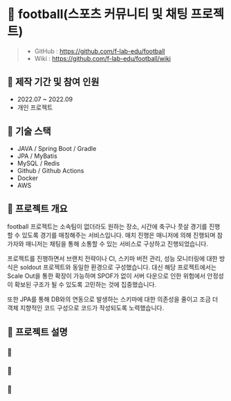 # :pushpin: football(스포츠 커뮤니티 및 채팅 프로젝트)
> - GitHub : https://github.com/f-lab-edu/football
> - Wiki : https://github.com/f-lab-edu/football/wiki

## :paperclip: 제작 기간 및 참여 인원
- 2022.07 ~ 2022.09
- 개인 프로젝트

## :paperclip: 기술 스택
- JAVA / Spring Boot / Gradle
- JPA / MyBatis
- MySQL / Redis
- Github / Github Actions
- Docker
- AWS

## :paperclip: 프로젝트 개요
football 프로젝트는 소속팀이 없더라도 원하는 장소, 시간에 축구나 풋살 경기를 진행할 수 있도록 경기를 매칭해주는 서비스입니다. 매치 진행은 매니저에 의해 진행되며 참가자와 매니저는 채팅을 통해 소통할 수 있는 서비스로 구상하고 진행되었습니다. 

프로젝트를 진행하면서 브랜치 전략이나 CI, 스키마 버전 관리, 성능 모니터링에 대한 방식은 soldout 프로젝트와 동일한 환경으로 구성했습니다. 대신 해당 프로젝트에서는  Scale Out을 통한 확장이 가능하며 SPOF가 없이 서버 다운으로 인한 위험에서 안정성이 확보된 구조가 될 수 있도록 고민하는 것에 집중했습니다. 

또한 JPA를 통해 DB와의 연동으로 발생하는 스키마에 대한 의존성을 줄이고 조금 더 객체 지향적인 코드 구성으로 코드가 작성되도록 노력했습니다.

## :paperclip: 프로젝트 설명

### :pushpin: 

### :pushpin: 

### :pushpin: 